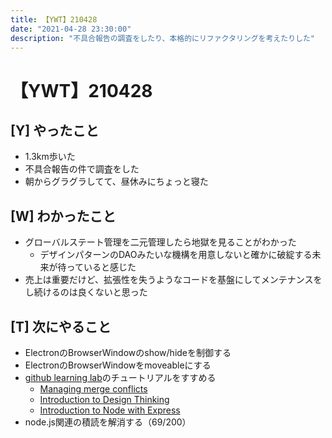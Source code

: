 ```yaml
---
title: 【YWT】210428
date: "2021-04-28 23:30:00"
description: "不具合報告の調査をしたり、本格的にリファクタリングを考えたりした"
---
```


# 【YWT】210428

## [Y] やったこと

- 1.3km歩いた
- 不具合報告の件で調査をした
- 朝からグラグラしてて、昼休みにちょっと寝た

## [W] わかったこと

- グローバルステート管理を二元管理したら地獄を見ることがわかった
  - デザインパターンのDAOみたいな機構を用意しないと確かに破綻する未来が待っていると感じた
- 売上は重要だけど、拡張性を失うようなコードを基盤にしてメンテナンスをし続けるのは良くないと思った

## [T] 次にやること

- ElectronのBrowserWindowのshow/hideを制御する
- ElectronのBrowserWindowをmoveableにする
- [github learning lab](https://lab.github.com/githubtraining)のチュートリアルをすすめる
  - [Managing merge conflicts](https://lab.github.com/githubtraining/managing-merge-conflicts)
  - [Introduction to Design Thinking](https://lab.github.com/githubtraining/introduction-to-design-thinking)
  - [Introduction to Node with Express](https://lab.github.com/everydeveloper/introduction-to-node-with-express)
- node.js関連の積読を解消する（69/200）

